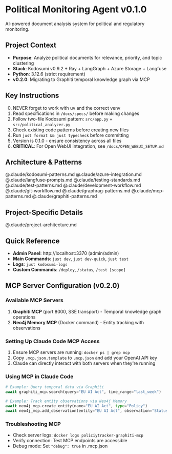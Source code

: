 # Political Monitoring Agent v0.1.0

AI-powered document analysis system for political and regulatory monitoring.

## Project Context
- **Purpose**: Analyze political documents for relevance, priority, and topic clustering
- **Stack**: Kodosumi v0.9.2 + Ray + LangGraph + Azure Storage + Langfuse
- **Python**: 3.12.6 (strict requirement)
- **v0.2.0**: Migrating to Graphiti temporal knowledge graph via MCP

## Key Instructions
0. NEVER forget to work with uv and the correct venv
1. Read specifications in `/docs/specs/` before making changes
2. Follow two-file Kodosumi pattern: `src/app.py` + `src/political_analyzer.py`
3. Check existing code patterns before creating new files
4. Run `just format && just typecheck` before committing
5. Version is 0.1.0 - ensure consistency across all files
6. **CRITICAL**: For Open WebUI integration, see `/docs/OPEN_WEBUI_SETUP.md`

## Architecture & Patterns
@.claude/kodosumi-patterns.md
@.claude/azure-integration.md
@.claude/langfuse-prompts.md
@.claude/testing-standards.md
@.claude/test-patterns.md
@.claude/development-workflow.md
@.claude/git-workflow.md
@.claude/graphrag-patterns.md
@.claude/mcp-patterns.md
@.claude/graphiti-patterns.md

## Project-Specific Details
@.claude/project-architecture.md

## Quick Reference
- **Admin Panel**: http://localhost:3370 (admin/admin)
- **Main Commands**: `just dev`, `just dev-quick`, `just test`
- **Logs**: `just kodosumi-logs`
- **Custom Commands**: `/deploy`, `/status`, `/test [scope]`

## MCP Server Configuration (v0.2.0)

### Available MCP Servers
1. **Graphiti MCP** (port 8000, SSE transport) - Temporal knowledge graph operations
2. **Neo4j Memory MCP** (Docker command) - Entity tracking with observations

### Setting Up Claude Code MCP Access
1. Ensure MCP servers are running: `docker ps | grep mcp`
2. Copy `.mcp.json.template` to `.mcp.json` and add your OpenAI API key
3. Claude can directly interact with both servers when they're running

### Using MCP in Claude Code
```python
# Example: Query temporal data via Graphiti
await graphiti_mcp.search(query="EU AI Act", time_range="last_week")

# Example: Track entity observations via Neo4j Memory
await neo4j_mcp.create_entity(name="EU AI Act", type="Policy")
await neo4j_mcp.add_observation(entity="EU AI Act", observation="Status changed to enacted")
```

### Troubleshooting MCP
- Check server logs: `docker logs policiytracker-graphiti-mcp`
- Verify connection: Test MCP endpoints are accessible
- Debug mode: Set `"debug": true` in .mcp.json